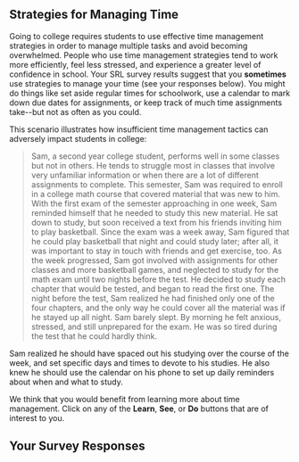 ## Strategies for Managing Time

Going to college requires students to use effective time management strategies in order to manage multiple tasks and avoid becoming overwhelmed. People who use time management strategies tend to work more efficiently, feel less stressed, and experience a greater level of confidence in school. Your SRL survey results suggest that you **sometimes** use strategies to manage your time (see your responses below). You might do things like set aside regular times for schoolwork, use a calendar to mark down due dates for assignments, or keep track of much time assignments take--but not as often as you could.  

This scenario illustrates how insufficient time management tactics can adversely impact students in college:

> Sam, a second year college student, performs well in some classes but not in others. He tends to struggle most in classes that involve very unfamiliar information or when there are a lot of different assignments to complete. This semester, Sam was required to enroll in a college math course that covered material that was new to him. With the first exam of the semester approaching in one week, Sam reminded himself that he needed to study this new material. He sat down to study, but soon received a text from his friends inviting him to play basketball. Since the exam was a week away, Sam figured that he could play basketball that night and could study later; after all, it was important to stay in touch with friends and get exercise, too. As the week progressed, Sam got involved with assignments for other classes and more basketball games, and neglected to study for the math exam until two nights before the test. He decided to study each chapter that would be tested, and began to read the first one. The night before the test, Sam realized he had  finished only one of the four chapters, and the only way he could cover all the material was if he stayed up all night. Sam barely slept. By morning he felt anxious,  stressed, and still unprepared for the exam. He was so tired during the test that he could hardly think. 

Sam realized he should have spaced out his studying over the course of the week, and set specific days and times to devote to his studies. He also knew he should use the calendar on his phone to set up daily reminders about when and what to study.   

We think that you would benefit from learning more about time management. Click on any of the **Learn**, **See**, or **Do** buttons that are of interest to you. 

## Your Survey Responses
